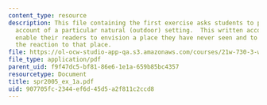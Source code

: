 ```yaml
---
content_type: resource
description: This file containing the first exercise asks students to provide a detailed
  account of a particular natural (outdoor) setting.  This written account should
  enable their readers to envision a place they have never seen and to understand
  the reaction to that place.
file: https://ol-ocw-studio-app-qa.s3.amazonaws.com/courses/21w-730-3-writing-and-the-environment-spring-2005/907705fc2344ef6d45d5a2f811c2ccd8_spr2005_ex_1a.pdf
file_type: application/pdf
parent_uid: f9f47dc5-bf81-86e6-1e1a-659b85bc4357
resourcetype: Document
title: spr2005_ex_1a.pdf
uid: 907705fc-2344-ef6d-45d5-a2f811c2ccd8
---
```

